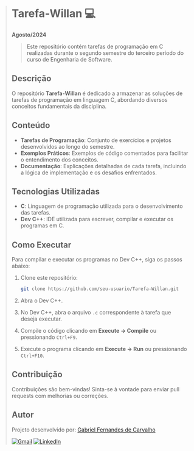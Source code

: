 > # Tarefa-Willan :computer:
> 
> **Agosto/2024**
> 
> > Este repositório contém tarefas de programação em C realizadas durante o segundo semestre do terceiro período do curso de Engenharia de Software.
> 
> ## Descrição
> 
> O repositório **Tarefa-Willan** é dedicado a armazenar as soluções de tarefas de programação em linguagem C, abordando diversos conceitos fundamentais da disciplina.
> 
> ## Conteúdo
> 
> - **Tarefas de Programação**: Conjunto de exercícios e projetos desenvolvidos ao longo do semestre.
> - **Exemplos Práticos**: Exemplos de código comentados para facilitar o entendimento dos conceitos.
> - **Documentação**: Explicações detalhadas de cada tarefa, incluindo a lógica de implementação e os desafios enfrentados.
> 
> ## Tecnologias Utilizadas
> 
> - **C**: Linguagem de programação utilizada para o desenvolvimento das tarefas.
> - **Dev C++**: IDE utilizada para escrever, compilar e executar os programas em C.
> 
> ## Como Executar
> 
> Para compilar e executar os programas no Dev C++, siga os passos abaixo:
> 
> 1. Clone este repositório:
>    ```bash
>    git clone https://github.com/seu-usuario/Tarefa-Willan.git
>    ```
> 
> 2. Abra o Dev C++.
> 
> 3. No Dev C++, abra o arquivo `.c` correspondente à tarefa que deseja executar.
> 
> 4. Compile o código clicando em **Execute -> Compile** ou pressionando `Ctrl+F9`.
> 
> 5. Execute o programa clicando em **Execute -> Run** ou pressionando `Ctrl+F10`.
> 
> ## Contribuição
> 
> Contribuições são bem-vindas! Sinta-se à vontade para enviar pull requests com melhorias ou correções.
> 
> ## Autor
> 
> Projeto desenvolvido por: [Gabriel Fernandes de Carvalho](https://github.com/gabrielgfc)
> 
> [![Gmail](https://img.shields.io/badge/-Gmail-%23333?style=for-the-badge&logo=gmail&logoColor=white)](mailto:carvalhogabrielgfc@gmail.com)
> [![LinkedIn](https://img.shields.io/badge/-LinkedIn-%230077B5?style=for-the-badge&logo=linkedin&logoColor=white)](https://www.linkedin.com/in/gabriel-de-carvalho-a4b9042a0/)
